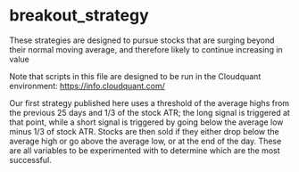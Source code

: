 # breakout_strategy
These strategies are designed to pursue stocks that are surging beyond their normal moving average, and therefore likely to continue 
increasing in value

Note that scripts in this file are designed to be run in the Cloudquant environment: https://info.cloudquant.com/

Our first strategy published here uses a threshold of the average highs from the previous 25 days and 1/3 of the stock ATR; the long signal is triggered at that point, while a short signal is triggered by going below the average low minus 1/3 of stock ATR. Stocks are then sold if they either drop below the average high or go above the average low, or at the end of the day. These are all variables to be experimented with to determine which are the most successful.

